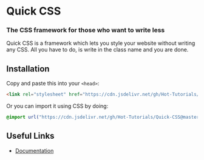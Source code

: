 # Quick CSS
### The CSS framework for those who want to write less
Quick CSS is a framework which lets you style your website without writing any CSS. All you have to do, is write in the class name and you are done.
## Installation
Copy and paste this into your `<head>`:
```html
<link rel="stylesheet" href="https://cdn.jsdelivr.net/gh/Hot-Tutorials/Quick-CSS@master/Quick%20CSS/quick.css">
```
Or you can import it using CSS by doing:
```css
@import url("https://cdn.jsdelivr.net/gh/Hot-Tutorials/Quick-CSS@master/Quick%20CSS/quick.css");
```
## Useful Links
- [Documentation](https://github.com/Hot-Tutorials/Quick-CSS/tree/master/docs)
